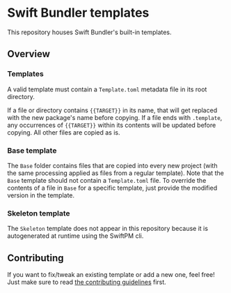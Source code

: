 # Swift Bundler templates

This repository houses Swift Bundler's built-in templates.

## Overview

### Templates

A valid template must contain a `Template.toml` metadata file in its root directory.

If a file or directory contains `{{TARGET}}` in its name, that will get replaced with the new package's name before copying. If a file ends with `.template`, any occurrences of `{{TARGET}}` within its contents will be updated before copying. All other files are copied as is.

### Base template

The `Base` folder contains files that are copied into every new project (with the same processing applied as files from a regular template). Note that the `Base` template should not contain a `Template.toml` file. To override the contents of a file in `Base` for a specific template, just provide the modified version in the template.

### Skeleton template

The `Skeleton` template does not appear in this repository because it is autogenerated at runtime using the SwiftPM cli.

## Contributing

If you want to fix/tweak an existing template or add a new one, feel free! Just make sure to read [the contributing guidelines](CONTRIBUTING.md) first.